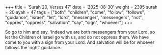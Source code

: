 +++
title = 'Surah 20, Verses 47'
date = '2025-08-30'
weight = 2395
surah = 20
ayah = 47
tags = ["both", "children", "come", "follow", "follows", "guidance", "israel", "let", "lord", "messenger", "messengers", "not", "oppres", "oppress", "salvation", "say", "sign", "whoever"]
+++

So go to him and say, ‘Indeed we are both messengers from your Lord, so let the Children of Israel go with us, and do not oppress them. We have come to you with a sign from your Lord. And salvation will be for whoever follows the ˹right˺ guidance.